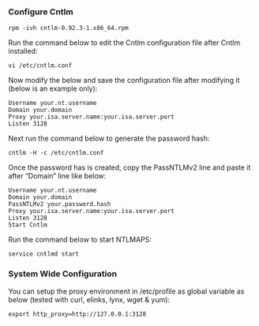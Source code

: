 ### Configure Cntlm

```
rpm -ivh cntlm-0.92.3-1.x86_64.rpm
```

Run the command below to edit the Cntlm configuration file after Cntlm installed:
```
vi /etc/cntlm.conf
```

Now modify the below and save the configuration file after modifying it (below is an example only):
```
Username your.nt.username
Domain your.domain
Proxy your.isa.server.name:your.isa.server.port
Listen 3128
```
Next run the command below to generate the password hash:
```
cntlm -H -c /etc/cntlm.conf
```

Once the password has is created, copy the PassNTLMv2 line and paste it after “Domain” line like below:
```
Username your.nt.username
Domain your.domain
PassNTLMv2 your.password.hash
Proxy your.isa.server.name:your.isa.server.port
Listen 3128
Start Cntlm
```
Run the command below to start NTLMAPS:
```
service cntlmd start
```

### System Wide Configuration

You can setup the proxy environment in /etc/profile as global variable as below (tested with curl, elinks, lynx, wget & yum):
```
export http_proxy=http://127.0.0.1:3128
```
